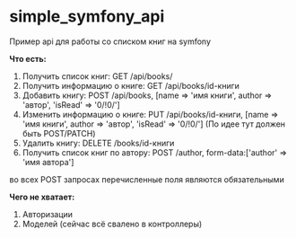 # simple_symfony_api

Пример api для работы со списком книг на symfony

**Что есть:**
1. Получить список книг: GET /api/books/
2. Получить информацию о книге: GET /api/books/id-книги
3. Добавить книгу: POST /api/books, [name => 'имя книги', author => 'автор', 'isRead' => '0/!0/']
4. Изменить информацию о книге: PUT /api/books/id-книги, [name => 'имя книги', author => 'автор', 'isRead' => '0/!0/'] (По идее тут должен быть POST/PATCH)
5. Удалить книгу: DELETE /books/id-книги
6. Получить список книг по автору: POST /author, form-data:['author' => 'имя автора']

во всех POST запросах перечисленные поля являются обязательными

**Чего не хватает:**
1. Авторизации
2. Моделей (сейчас всё свалено в контроллеры)
